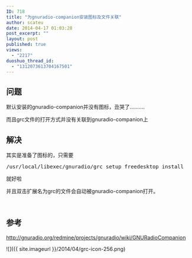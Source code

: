 ```yaml
---
ID: 718
title: "为gnuradio-companion安装图标及文件关联"
author: scateu
date: 2014-04-17 01:03:28
post_excerpt: ""
layout: post
published: true
views:
  - "2217"
duoshuo_thread_id:
  - "1312073613704167501"
---
```

<h2>问题</h2>
默认安装的gnuradio-companion并没有图标，丑哭了..........

而且grc文件的打开方式并没有关联到gnuradio-companion上
<h2>解决</h2>
其实是准备了图标的，只需要
<pre class="lang:default decode:true">/usr/local/libexec/gnuradio/grc_setup_freedesktop install</pre>
就好啦

并且双击扩展名为grc的文件会自动被gnuradio-companion打开。

&nbsp;
<h2>参考</h2>
<a href="http://gnuradio.org/redmine/projects/gnuradio/wiki/GNURadioCompanion">http://gnuradio.org/redmine/projects/gnuradio/wiki/GNURadioCompanion</a>

![]({{ site.imageurl }}/2014/04/grc-icon-256.png)

